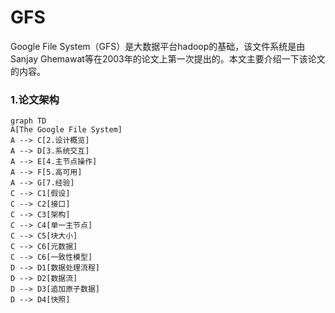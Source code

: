 # GFS

Google File System（GFS）是大数据平台hadoop的基础，该文件系统是由Sanjay Ghemawat等在2003年的论文上第一次提出的。本文主要介绍一下该论文的内容。

### 1.论文架构



```mermaid
graph TD
A[The Google File System]
A --> C[2.设计概览]
A --> D[3.系统交互]
A --> E[4.主节点操作]
A --> F[5.高可用]
A --> G[7.经验]
C --> C1[假设]
C --> C2[接口]
C --> C3[架构]
C --> C4[单一主节点]
C --> C5[块大小]
C --> C6[元数据]
C --> C6[一致性模型]
D --> D1[数据处理流程]
D --> D2[数据流]
D --> D3[追加原子数据]
D --> D4[快照]
```



